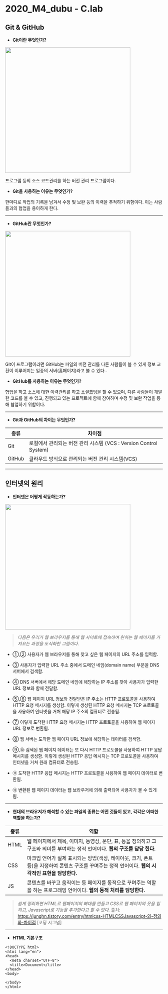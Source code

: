 # 2020_M4_dubu - C.lab
## Git & GitHub
- __Git이란 무엇인가?__ 
<img src="https://miro.medium.com/max/910/1*BCZkmZR1_YzDZy22Vn4uUw.png" width="400">

프로그램 등의 소스 코드관리를 하는 버전 관리 프로그램이다.

- __Git을 사용하는 이유는 무엇인가?__

한마디로 작업의 기록을 남겨서 수정 및 보완 등의 이력을 추적하기 위함이다. 이는 사람들과의 협업을 용이하게 한다.

---

- __GitHub란 무엇인가?__ 
<img src="https://mblogthumb-phinf.pstatic.net/MjAxOTEyMTVfMjc4/MDAxNTc2NDE0MTAwNjg1.cp_9N4gi8GOe7idQjx6pC1LUhK9EqpIs9uArKqZq6iUg.1vF6bTjG3vJW4mb_WagZ5gh0gfwjoo2bznBTEs-tyXkg.JPEG.nilsine11202/github.jpg?type=w800" width="400">

Git이 프로그램이라면 GitHub는 파일의 버전 관리를 다른 사람들이 볼 수 있게 정보 교환이 이루어지는 일종의 서버(홈페이지)라고 볼 수 있다..

- __GitHub를 사용하는 이유는 무엇인가?__

협업을 하고 소스에 대한 이력관리를 하고 소셜코딩을 할 수 있으며, 다른 사람들이 개발한 코드를 볼 수 있고, 진행되고 있는 프로젝트에 함께 참여하며 수정 및 보완 작업을 통해 협업하기 위함이다.

---

- __Git과 GitHub의 차이는 무엇인가?__

| 종류 | 차이점 |
| ------ | ----------- |
| Git   | 로컬에서 관리되는 버전 관리 시스템 (VCS : Version Control System) |
| GitHub | 클라우드 방식으로 관리되는 버전 관리 시스템(VCS) |

---

## 인터넷의 원리
- __인터넷은 어떻게 작동하는가?__ 
<img src="http://tcpschool.com/lectures/img_webbasic_10.png" width="400">

> *다음은 우리가 웹 브라우저를 통해 웹 사이트에 접속하여 원하는 웹 페이지를 가져오는 과정을 도식화한 그림이다.*

+ ①,② 사용자가 웹 브라우저를 통해 찾고 싶은 웹 페이지의 URL 주소를 입력함.
+ ③ 사용자가 입력한 URL 주소 중에서 도메인 네임(domain name) 부분을 DNS 서버에서 검색함.
+ ④ DNS 서버에서 해당 도메인 네임에 해당하는 IP 주소를 찾아 사용자가 입력한 URL 정보와 함께 전달함.

+ ⑤,⑥ 웹 페이지 URL 정보와 전달받은 IP 주소는 HTTP 프로토콜을 사용하여 HTTP 요청 메시지를 생성함.
이렇게 생성된 HTTP 요청 메시지는 TCP 프로토콜을 사용하여 인터넷을 거쳐 해당 IP 주소의 컴퓨터로 전송됨.

+ ⑦ 이렇게 도착한 HTTP 요청 메시지는 HTTP 프로토콜을 사용하여 웹 페이지 URL 정보로 변환됨.
+ ⑧ 웹 서버는 도착한 웹 페이지 URL 정보에 해당하는 데이터를 검색함.

+ ⑨,⑩ 검색된 웹 페이지 데이터는 또 다시 HTTP 프로토콜을 사용하여 HTTP 응답 메시지를 생성함.
이렇게 생성된 HTTP 응답 메시지는 TCP 프로토콜을 사용하여 인터넷을 거쳐 원래 컴퓨터로 전송됨.

+ ⑪ 도착한 HTTP 응답 메시지는 HTTP 프로토콜을 사용하여 웹 페이지 데이터로 변환됨.
+ ⑫ 변환된 웹 페이지 데이터는 웹 브라우저에 의해 출력되어 사용자가 볼 수 있게 됨.
---

- __현대의 브라우저가 해석할 수 있는 파일의 종류는 어떤 것들이 있고, 각각은 어떠한 역할을 하는가?__ 

| 종류 | 역할 |
| ------ | ----------- |
| HTML   | 웹 페이지에서 제목, 이미지, 동영상, 문단, 표, 등을 정의하고 그 구조와 의미를 부여하는 정적 언어이다.   **웹의 구조를 담당 한다.** |
| CSS | 마크업 언어가 실제 표시되는 방법(색상, 레이아웃, 크기, 폰트 등)을 지정하여 콘텐츠 구조를 꾸며주는 정적 언어이다.   **웹의 시각적인 표현을 담당한다.** |
| JS    | 콘텐츠를 바꾸고 움직이는 등 페이지를 동적으로 꾸며주는 역할을 하는 프로그래밍 언어이다.   **웹의 동적 처리를 담당한다.** |

> *쉽게 정리하면 HTML로 웹페이지의 뼈대를 만들고 CSS로 웹 페이지의 옷을 입히고, Javascript로 기능을 추가한다고 할 수 있다.*   출처: https://junghn.tistory.com/entry/htmlcss-HTMLCSSJavascript-의-정의와-차이점 [코딩 시그널] 

---

- __HTML 기본구조__
```
<!DOCTYPE html>
<html lang="en">
<head>
  <meta charset="UTF-8">
  <title>Document</title>
</head>
<body>
  
</body>
</html>
```

